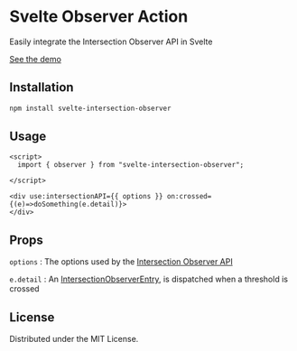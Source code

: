 # Svelte Observer Action

Easily integrate the Intersection Observer API in Svelte

<a href="https://anotherempty.github.io/svelte-observer-action"> See the demo</a>

## Installation

```sh
npm install svelte-intersection-observer
```

## Usage

```svelte
<script>
  import { observer } from "svelte-intersection-observer";

</script>

<div use:intersectionAPI={{ options }} on:crossed={(e)=>doSomething(e.detail)}>
</div>
```

## Props

`options` : The options used by the [Intersection Observer API](https://developer.mozilla.org/en-US/docs/Web/API/Intersection_Observer_API)

`e.detail` : An [IntersectionObserverEntry](https://developer.mozilla.org/en-US/docs/Web/API/IntersectionObserverEntry), is dispatched when a threshold is crossed

## License

Distributed under the MIT License. 